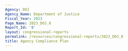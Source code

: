 ```yaml
---
Agency: DOJ
Agency_Name: Department of Justice
Fiscal_Year: 2023
Page_Name: 2023_DOJ_8
Report_Id: '8'
layout: congressional-reports
permalink: /resources/congressional-reports/2023_DOJ_8
title: Agency Compliance Plan
---
```

